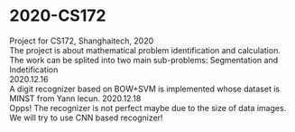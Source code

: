 # 2020-CS172
Project for CS172, Shanghaitech, 2020
<br>
The project is about mathematical problem identification and calculation.
<br>
The work can be splited into two main sub-problems: Segmentation and Indetification
<br>
2020.12.16
<br>
A digit recognizer based on BOW+SVM is implemented whose dataset is MINST from Yann lecun.
2020.12.18
<br>
Opps! The recognizer is not perfect maybe due to the size of data images.
<br>
We will try to use CNN based recognizer!
